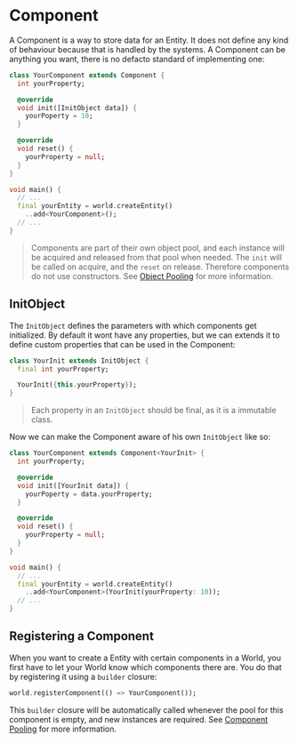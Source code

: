 # Component

A Component is a way to store data for an Entity. It does not define any kind of behaviour because that is handled by the systems. A Component can be anything you want, there is no defacto standard of implementing one:
```dart
class YourComponent extends Component {
  int yourProperty;

  @override
  void init([InitObject data]) {
    yourPoperty = 10;
  }

  @override
  void reset() {
    yourProperty = null;
  }
}

void main() {
  // ...
  final yourEntity = world.createEntity()
    ..add<YourComponent>();
  // ...
}
```
> Components are part of their own object pool, and each instance will be acquired and released from that pool when needed. The `init` will be called on acquire, and the `reset` on release. Therefore components do not use constructors. See [Object Pooling](./object_pooling.md) for more information.

## InitObject

The `InitObject` defines the parameters with which components get initialized. By default it wont have any properties, but we can extends it to define custom properties that can be used in the Component:
```dart
class YourInit extends InitObject {
  final int yourProperty;

  YourInit({this.yourProperty});
}
```
> Each property in an `InitObject` should be final, as it is a immutable class.

Now we can make the Component aware of his own `InitObject` like so:
```dart
class YourComponent extends Component<YourInit> {
  int yourProperty;

  @override
  void init([YourInit data]) {
    yourPoperty = data.yourProperty;
  }

  @override
  void reset() {
    yourProperty = null;
  }
}

void main() {
  // ...
  final yourEntity = world.createEntity()
    ..add<YourComponent>(YourInit(yourProperty: 10));
  // ...
}
```

## Registering a Component

When you want to create a Entity with certain components in a World, you first have to let your World know which components there are. You do that by registering it using a `builder` closure:
```dart
world.registerComponent(() => YourComponent());
```

This `builder` closure will be automatically called whenever the pool for this component is empty, and new instances are required. See [Component Pooling](./object_pooling.md#component-pooling) for more information.
